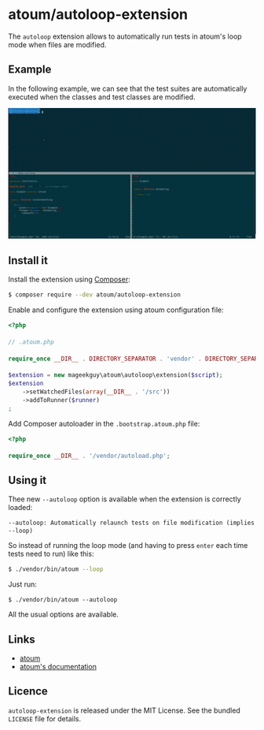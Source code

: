 # atoum/autoloop-extension

The `autoloop` extension allows to automatically run tests in atoum's loop mode when files are modified.

## Example

In the following example, we can see that the test suites are automatically executed when the classes and test classes are modified.

![Demo](doc/demo.gif)

## Install it

Install the extension using [Composer](https://getcomposer.org):

```sh
$ composer require --dev atoum/autoloop-extension
```

Enable and configure the extension using atoum configuration file:

```php
<?php

// .atoum.php

require_once __DIR__ . DIRECTORY_SEPARATOR . 'vendor' . DIRECTORY_SEPARATOR . 'autoload.php';

$extension = new mageekguy\atoum\autoloop\extension($script);
$extension
    ->setWatchedFiles(array(__DIR__ . '/src'))
    ->addToRunner($runner)
;
```

Add Composer autoloader in the `.bootstrap.atoum.php` file:

```php
<?php

require_once __DIR__ . '/vendor/autoload.php';
```

## Using it

Thee new `--autoloop` option is available when the extension is correctly loaded:

```
--autoloop: Automatically relaunch tests on file modification (implies --loop)
```

So instead of running the loop mode (and having to press `enter` each time tests need to run) like this:

```sh
$ ./vendor/bin/atoum --loop
```

Just run:

```
$ ./vendor/bin/atoum --autoloop
```

All the usual options are available.

## Links

* [atoum](http://atoum.org)
* [atoum's documentation](http://docs.atoum.org)


## Licence

`autoloop-extension` is released under the MIT License. See the bundled `LICENSE` file for details.
